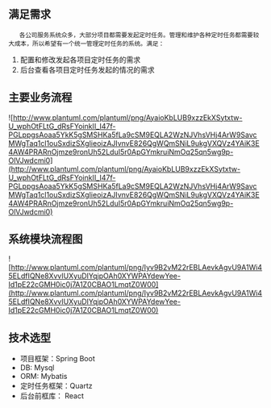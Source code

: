 ## **满足需求**

       各公司服务系统众多，大部分项目都需要发起定时任务。管理和维护各种定时任务都需要较大成本，所以希望有一个统一管理定时任务的系统。满足：

1. 配置和修改发起各项目定时任务的需求
2. 后台查看各项目定时任务发起的情况的需求

## 主要业务流程

![http://www.plantuml.com/plantuml/png/AyaioKbLUB9xzzEkXSytxtw-U_wphOtFLtG_dRsFYoinkII_I47f-PGLppgsAoaa5YkK5gSMSHKa5fLa9cSM9EQLA2WzNJVhsVHj4ArW9SavcMWgTaq1cl1ouSxdizSXgIieoizAJIvnvE826QgWQmSNiL9ukgVXQVz4YAiK3E4AW4PRARnOjmze9ronUh52LduI5r0ApGYmkruiNmOq25qn5wg9p-OlVJwdcmi0](http://www.plantuml.com/plantuml/png/AyaioKbLUB9xzzEkXSytxtw-U_wphOtFLtG_dRsFYoinkII_I47f-PGLppgsAoaa5YkK5gSMSHKa5fLa9cSM9EQLA2WzNJVhsVHj4ArW9SavcMWgTaq1cl1ouSxdizSXgIieoizAJIvnvE826QgWQmSNiL9ukgVXQVz4YAiK3E4AW4PRARnOjmze9ronUh52LduI5r0ApGYmkruiNmOq25qn5wg9p-OlVJwdcmi0)

## 系统模块流程图

![http://www.plantuml.com/plantuml/png/Iyv9B2vM22rEBLAevkAgvU9A1Wi45ELdfIQNe8XvvIUXyuDIYqjpOAh0XYWPAYdewYee-Id1pE22cGMH0ic0j7A1Z0CBAO1LmqtZ0W00](http://www.plantuml.com/plantuml/png/Iyv9B2vM22rEBLAevkAgvU9A1Wi45ELdfIQNe8XvvIUXyuDIYqjpOAh0XYWPAYdewYee-Id1pE22cGMH0ic0j7A1Z0CBAO1LmqtZ0W00)

## 技术选型

- 项目框架：Spring Boot
- DB:  Mysql
- ORM: Mybatis
- 定时任务框架：Quartz
- 后台前框库： React